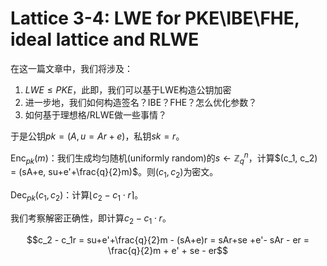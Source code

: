 # Lattice 3-4: LWE for PKE\IBE\FHE, ideal lattice and RLWE

在这一篇文章中，我们将涉及：
1. $LWE \leq PKE$，此即，我们可以基于LWE构造公钥加密
2. 进一步地，我们如何构造签名？IBE？FHE？怎么优化参数？
3. 如何基于理想格/RLWE做一些事情？

于是公钥$pk = (A, u = Ar + e)$，私钥$sk = r$。

$\operatorname{Enc}_{pk}(m)$：我们生成均匀随机(uniformly random)的$s \leftarrow \mathbb{Z}_q^n$，计算$(c_1, c_2) = (sA+e, su+e'+\frac{q}{2}m)$。则$(c_1, c_2)$为密文。

$\operatorname{Dec}_{pk}(c_1, c_2)$：计算$\lfloor c_2 - c_1 \cdot r\rceil$。

我们考察解密正确性，即计算$c_2 - c_1 \cdot r$。

$$c_2 - c_1r = su+e'+\frac{q}{2}m - (sA+e)r = sAr+se +e'- sAr - er = \frac{q}{2}m + e' + se - er$$



